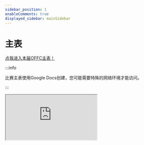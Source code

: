 ```yaml
---
sidebar_position: 1
enableComments: true
displayed_sidebar: mainSidebar
---
```


# 主表

[点我进入本届OFFC主表！](https://docs.google.com/spreadsheets/d/14ZFqYajLDRjr863hDo5n5xvGQMoDZPmNwJycgQXr3YQ/edit?gid=0#gid=0)

:::info

比赛主表使用Google Docs创建，您可能需要特殊的网络环境才能访问。

:::

<iframe src="https://docs.google.com/spreadsheets/d/e/2PACX-1vQzIOtou-IdpDVM7JtmnlASlbRO1yBFNB-lhLPyhknPtblpxJHnzRwarj1kLo-TrYCmuwkd24D2A6g2/pubhtml?widget=true&amp;headers=false&amp;chrome=true" aspect-ratio="16 / 9"></iframe>
